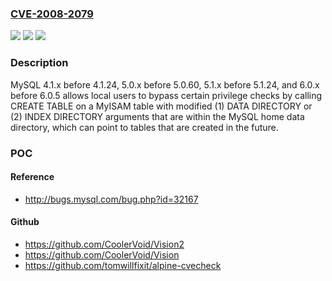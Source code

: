 ### [CVE-2008-2079](https://cve.mitre.org/cgi-bin/cvename.cgi?name=CVE-2008-2079)
![](https://img.shields.io/static/v1?label=Product&message=n%2Fa&color=blue)
![](https://img.shields.io/static/v1?label=Version&message=n%2Fa&color=blue)
![](https://img.shields.io/static/v1?label=Vulnerability&message=n%2Fa&color=brighgreen)

### Description

MySQL 4.1.x before 4.1.24, 5.0.x before 5.0.60, 5.1.x before 5.1.24, and 6.0.x before 6.0.5 allows local users to bypass certain privilege checks by calling CREATE TABLE on a MyISAM table with modified (1) DATA DIRECTORY or (2) INDEX DIRECTORY arguments that are within the MySQL home data directory, which can point to tables that are created in the future.

### POC

#### Reference
- http://bugs.mysql.com/bug.php?id=32167

#### Github
- https://github.com/CoolerVoid/Vision2
- https://github.com/CoolerVoid/Vision
- https://github.com/tomwillfixit/alpine-cvecheck

